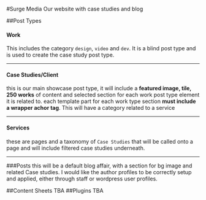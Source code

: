#Surge Media
Our website with case studies and blog


##Post Types
#### Work
This includes the category `design`, `video` and `dev`. It is a blind post type and is used to create the case study post type.

---

#### Case Studies/Client
this is our main showcase post type, it will include a __featured image, tile, 250 works__ of content and selected section for each work post type element it is related to. each template part for each work type section __must include a wrapper achor tag__. This will have a category related to a service

---

#### Services
these are pages and a taxonomy of `Case Studies` that will be called onto a page and will include filtered case studies underneath.

--- 
###Posts
this will be a default blog affair, with a section for bg image and related Case studies. I would like the author profiles to be correctly setup and applied, either through staff or wordpress user profiles.

##Content Sheets
TBA
##Plugins
TBA
